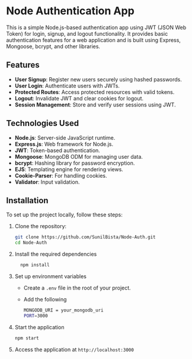 # Node Authentication App

This is a simple Node.js-based authentication app using JWT (JSON Web Token) for login, signup, and logout functionality. It provides basic authentication features for a web application and is built using Express, Mongoose, bcrypt, and other libraries.

## Features

- **User Signup**: Register new users securely using hashed passwords.
- **User Login**: Authenticate users with JWTs.
- **Protected Routes**: Access protected resources with valid tokens.
- **Logout**: Invalidate JWT and clear cookies for logout.
- **Session Management**: Store and verify user sessions using JWT.

## Technologies Used

- **Node.js**: Server-side JavaScript runtime.
- **Express.js**: Web framework for Node.js.
- **JWT**: Token-based authentication.
- **Mongoose**: MongoDB ODM for managing user data.
- **bcrypt**: Hashing library for password encryption.
- **EJS**: Templating engine for rendering views.
- **Cookie-Parser**: For handling cookies.
- **Validator**: Input validation.

## Installation

To set up the project locally, follow these steps:

1. Clone the repository:

   ```bash
   git clone https://github.com/SunilBista/Node-Auth.git
   cd Node-Auth
   ```

2. Install the required dependencies

   ```bash
     npm install
   ```

3. Set up environment variables

   - Create a `.env` file in the root of your project.
   - Add the following

     ```bash
     MONGODB_URI = your_mongodb_uri
     PORT=3000
     ```

4. Start the application

   ```bash
   npm start
   ```

5. Access the application at `http://localhost:3000`
